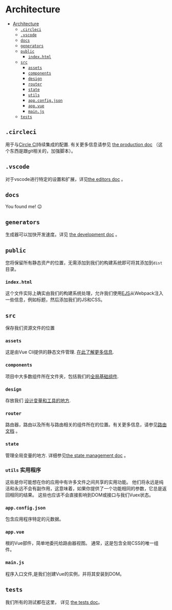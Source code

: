# Architecture

- [Architecture](#architecture)
  - [`.circleci`](#circleci)
  - [`.vscode`](#vscode)
  - [`docs`](#docs)
  - [`generators`](#generators)
  - [`public`](#public)
    - [`index.html`](#indexhtml)
  - [`src`](#src)
    - [`assets`](#assets)
    - [`components`](#components)
    - [`design`](#design)
    - [`router`](#router)
    - [`state`](#state)
    - [`utils`](#utils)
    - [`app.config.json`](#appconfigjson)
    - [`app.vue`](#appvue)
    - [`main.js`](#mainjs)
  - [`tests`](#tests)

## `.circleci`

用于与[Circle CI](https://circleci.com/)持续集成的配置. 有关更多信息请参见 [the production doc](production.md#from-circle-ci) （这个东西是跟git相关的，加强脚本）。

## `.vscode`

对于vscode进行特定的设置和扩展，详见[the editors doc](editors.md#visual-studio-code) 。

## `docs`

You found me! :wink:

## `generators`

生成器可以加快开发速度。详见 [the development doc](development.md#generators) 。

## `public`

您将保留所有静态资产的位置，无需添加到我们的构建系统即可将其添加到`dist`目录。

### `index.html`

这个文件实际上确实由我们的构建系统处理，允许我们使用[EJS](http://ejs.co/)从Webpack注入一些信息，例如标题，然后添加我们的JS和CSS。

## `src`

保存我们资源文件的位置

### `assets`

这是由Vue Cli提供的静态文件管理. [在此了解更多信息](https://cli.vuejs.org/guide/html-and-static-assets.html).

### `components`

项目中大多数组件所在文件夹，包括我们的[全局基础组件](development.md#base-components).

### `design`

存放我们 [设计变量和工具的地方](tech.md#design-variables-and-tooling).

### `router`

路由器，路由以及所有与路由相关的组件所在的位置。有关更多信息，请参见[路由文档](routing.md) 。

### `state`

管理全局变量的地方. 详细参见[the state management doc](state.md) 。

### `utils` 实用程序

这些是你可能想在你的应用中有许多文件之间共享的实用功能。 他们将永远是纯洁和永远不会有副作用，这意味着，如果你提供了一个功能相同的参数，它总是返回相同的结果。 这些也应该不会直接影响到DOM或接口与我们Vuex状态。

### `app.config.json`

包含应用程序特定的元数据。

### `app.vue`

根的Vue部件，简单地委托给路由器视图。 通常，这是包含全局CSS的唯一组件。

### `main.js`

程序入口文件,是我们创建Vue的实例，并将其安装到DOM。

## `tests`

我们所有的测试都在这里， 详见 [the tests doc](tests.md)。
